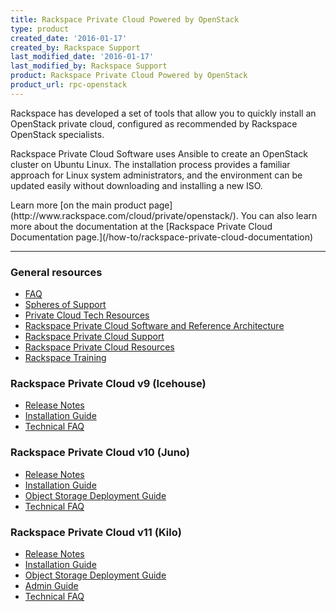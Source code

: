 ```yaml
---
title: Rackspace Private Cloud Powered by OpenStack
type: product
created_date: '2016-01-17'
created_by: Rackspace Support
last_modified_date: '2016-01-17'
last_modified_by: Rackspace Support
product: Rackspace Private Cloud Powered by OpenStack
product_url: rpc-openstack
---
```


<p class="lead" markdown="1">Rackspace has developed a set of tools that allow you to quickly install an OpenStack private cloud, configured as recommended by Rackspace OpenStack specialists.</p>

<p class="lead" markdown="1">Rackspace Private Cloud Software uses Ansible to create an OpenStack cluster on Ubuntu Linux. The installation process provides a familiar approach for Linux system administrators, and the environment can be updated easily without downloading and installing a new ISO.</p>

<p class="lead" markdown="1">Learn more [on the main product page](http://www.rackspace.com/cloud/private/openstack/). You can also learn more about the documentation at the [Rackspace Private Cloud Documentation page.](/how-to/rackspace-private-cloud-documentation)</p>

<hr />

###  General resources

- [FAQ](/how-to/rackspace-private-cloud-faq)
- [Spheres of Support](/how-to/rackspace-private-cloud-spheres-of-support)
- [Private Cloud Tech Resources](/how-to/private-cloud-tech-resources)
- [Rackspace Private Cloud Software and Reference Architecture](http://www.rackspace.com/cloud/private/openstack/software/)
- [Rackspace Private Cloud Support](http://www.rackspace.com/cloud/private/openstack/support/)
- [Rackspace Private Cloud Resources](http://www.rackspace.com/cloud/private/openstack/resources/)
- [Rackspace Training](http://training.rackspace.com/)

###  Rackspace Private Cloud v9 (Icehouse)

- [Release Notes](http://docs.rackspace.com/rpc/api/v9/bk-rpc-releasenotes/content/rpc-common-front.html)
- [Installation Guide](http://docs.rackspace.com/rpc/api/v9/bk-rpc-installation/content/rpc-common-front.html)
- [Technical FAQ](http://docs.rackspace.com/rpc/api/v9/rpc-faq-v9/content/rpc-common-front.html)

###  Rackspace Private Cloud v10 (Juno)

- [Release Notes](http://docs.rackspace.com/rpc/api/v10/bk-rpc-v10-releasenotes/content/rpc-common-front.html)
- [Installation Guide](http://docs.rackspace.com/rpc/api/v10/bk-rpc-installation/content/rpc-common-front.html)
- [Object Storage Deployment Guide](http://docs.rackspace.com/rpc/api/v10/bk-rpc-swift/content/ch-object-storage-overview.html)
- [Technical FAQ](http://docs.rackspace.com/rpc/api/v9/rpc-faq-v9/content/rpc-common-front.html)

###  Rackspace Private Cloud v11 (Kilo)

- [Release Notes](http://docs.rackspace.com/rpc/api/v11/bk-rpc-releasenotes/content/rpc-common-front.html)
- [Installation Guide](http://docs.rackspace.com/rpc/api/v11/bk-rpc-installation/content/rpc-common-front.html)
- [Object Storage Deployment Guide](http://docs.rackspace.com/rpc/api/v11/bk-rpc-swift/content/ch-object-storage-overview.html)
- [Admin Guide](http://docs.rackspace.com/rpc/api/v11/bk-rpc-admin/content/rpc-common-front.html)
- [Technical FAQ](http://docs.rackspace.com/rpc/api/v11/bk-rpc-faq/content/rpc-common-front.html)
